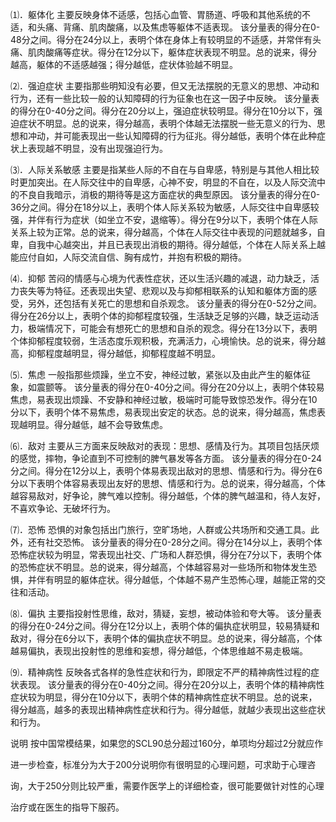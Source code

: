 ⑴．躯体化
主要反映身体不适感，包括心血管、胃肠道、呼吸和其他系统的不适，和头痛、背痛、肌肉酸痛，以及焦虑等躯体不适表现。
该分量表的得分在0-48分之间。得分在24分以上，表明个体在身体上有较明显的不适感，并常伴有头痛、肌肉酸痛等症状。得分在12分以下，躯体症状表现不明显。总的说来，得分越高，躯体的不适感越强；得分越低，症状体验越不明显。

⑵．强迫症状
主要指那些明知没有必要，但又无法摆脱的无意义的思想、冲动和行为，还有一些比较一般的认知障碍的行为征象也在这一因子中反映。
该分量表的得分在0-40分之间。得分在20分以上，强迫症状较明显。得分在10分以下，强迫症状不明显。总的说来，得分越高，表明个体越无法摆脱一些无意义的行为、思想和冲动，并可能表现出一些认知障碍的行为征兆。得分越低，表明个体在此种症状上表现越不明显，没有出现强迫行为。

⑶．人际关系敏感
主要是指某些人际的不自在与自卑感，特别是与其他人相比较时更加突出。在人际交往中的自卑感，心神不安，明显的不自在，以及人际交流中的不良自我暗示，消极的期待等是这方面症状的典型原因。
该分量表的得分在0-36分之间。得分在18分以上，表明个体人际关系较为敏感，人际交往中自卑感较强，并伴有行为症状（如坐立不安，退缩等）。得分在9分以下，表明个体在人际关系上较为正常。总的说来，得分越高，个体在人际交往中表现的问题就越多，自卑，自我中心越突出，并且已表现出消极的期待。得分越低，个体在人际关系上越能应付自如，人际交流自信、胸有成竹，并抱有积极的期待。

⑷．抑郁
苦闷的情感与心境为代表性症状，还以生活兴趣的减退，动力缺乏，活力丧失等为特征。还表现出失望、悲观以及与抑郁相联系的认知和躯体方面的感受，另外，还包括有关死亡的思想和自杀观念。
该分量表的得分在0-52分之间。得分在26分以上，表明个体的抑郁程度较强，生活缺乏足够的兴趣，缺乏运动活力，极端情况下，可能会有想死亡的思想和自杀的观念。得分在13分以下，表明个体抑郁程度较弱，生活态度乐观积极，充满活力，心境愉快。总的说来，得分越高，抑郁程度越明显，得分越低，抑郁程度越不明显。

⑸．焦虑
一般指那些烦躁，坐立不安，神经过敏，紧张以及由此产生的躯体征象，如震颤等。
该分量表的得分在0-40分之间。得分在20分以上，表明个体较易焦虑，易表现出烦躁、不安静和神经过敏，极端时可能导致惊恐发作。得分在10分以下，表明个体不易焦虑，易表现出安定的状态。总的说来，得分越高，焦虑表现越明显。得分越低，越不会导致焦虑。

⑹．敌对
主要从三方面来反映敌对的表现：思想、感情及行为。其项目包括厌烦的感觉，摔物，争论直到不可控制的脾气暴发等各方面。
该分量表的得分在0-24分之间。得分在12分以上，表明个体易表现出敌对的思想、情感和行为。得分在6分以下表明个体容易表现出友好的思想、情感和行为。总的说来，得分越高，个体越容易敌对，好争论，脾气难以控制。得分越低，个体的脾气越温和，待人友好，不喜欢争论、无破坏行为。

⑺．恐怖
恐惧的对象包括出门旅行，空旷场地，人群或公共场所和交通工具。此外，还有社交恐怖。
该分量表的得分在0-28分之间。得分在14分以上，表明个体恐怖症状较为明显，常表现出社交、广场和人群恐惧，得分在7分以下，表明个体的恐怖症状不明显。总的说来，得分越高，个体越容易对一些场所和物体发生恐惧，并伴有明显的躯体症状。得分越低，个体越不易产生恐怖心理，越能正常的交往和活动。

⑻．偏执
主要指投射性思维，敌对，猜疑，妄想，被动体验和夸大等。
该分量表的得分在0-24分之间。得分在12分以上，表明个体的偏执症状明显，较易猜疑和敌对，得分在6分以下，表明个体的偏执症状不明显。总的说来，得分越高，个体越易偏执，表现出投射性的思维和妄想，得分越低，个体思维越不易走极端。

⑼．精神病性
反映各式各样的急性症状和行为，即限定不严的精神病性过程的症状表现。
该分量表的得分在0-40分之间。得分在20分以上，表明个体的精神病性症状较为明显，得分在10分以下，表明个体的精神病性症状不明显。总的说来，得分越高，越多的表现出精神病性症状和行为。得分越低，就越少表现出这些症状和行为。

说明 按中国常模结果，如果您的SCL90总分超过160分，单项均分超过2分就应作

进一步检查，标准分为大于200分说明你有很明显的心理问题，可求助于心理咨

询，大于250分则比较严重，需要作医学上的详细检查，很可能要做针对性的心理

治疗或在医生的指导下服药。 